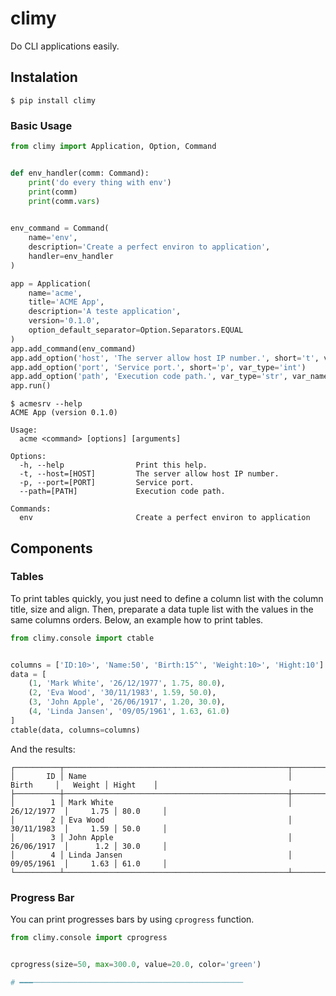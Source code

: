 # climy
Do CLI applications easily.


## Instalation
```shell
$ pip install climy
```

### Basic Usage
```python
from climy import Application, Option, Command


def env_handler(comm: Command):
    print('do every thing with env')
    print(comm)
    print(comm.vars)

    
env_command = Command(
    name='env',
    description='Create a perfect environ to application',
    handler=env_handler
)

app = Application(
    name='acme',
    title='ACME App',
    description='A teste application',
    version='0.1.0',
    option_default_separator=Option.Separators.EQUAL
)
app.add_command(env_command)
app.add_option('host', 'The server allow host IP number.', short='t', var_type='str')
app.add_option('port', 'Service port.', short='p', var_type='int')
app.add_option('path', 'Execution code path.', var_type='str', var_name='path')
app.run()
```
```shell
$ acmesrv --help
ACME App (version 0.1.0)

Usage:
  acme <command> [options] [arguments]

Options:
  -h, --help                Print this help.
  -t, --host=[HOST]         The server allow host IP number.
  -p, --port=[PORT]         Service port.
  --path=[PATH]             Execution code path.

Commands:
  env                       Create a perfect environ to application
```

## Components

### Tables
To print tables quickly, you just need to define a column list with the column title, size and align. 
Then, preparate a data tuple list with the values in the same columns orders. 
Below, an example how to print tables.
```python
from climy.console import ctable


columns = ['ID:10>', 'Name:50', 'Birth:15^', 'Weight:10>', 'Hight:10']
data = [
    (1, 'Mark White', '26/12/1977', 1.75, 80.0),
    (2, 'Eva Wood', '30/11/1983', 1.59, 50.0),
    (3, 'John Apple', '26/06/1917', 1.20, 30.0),
    (4, 'Linda Jansen', '09/05/1961', 1.63, 61.0)
]
ctable(data, columns=columns)
```
And the results:
```
┌──────────┬──────────────────────────────────────────────────┬───────────────┬──────────┬──────────┐
│       ID │ Name                                             │     Birth     │   Weight │ Hight    │
├──────────┼──────────────────────────────────────────────────┼───────────────┼──────────┼──────────┤
│        1 │ Mark White                                       │   26/12/1977  │     1.75 │ 80.0     │
│        2 │ Eva Wood                                         │   30/11/1983  │     1.59 │ 50.0     │
│        3 │ John Apple                                       │   26/06/1917  │      1.2 │ 30.0     │
│        4 │ Linda Jansen                                     │   09/05/1961  │     1.63 │ 61.0     │
└──────────┴──────────────────────────────────────────────────┴───────────────┴──────────┴──────────┘
```

### Progress Bar
You can print progresses bars by using `cprogress` function.

```python
from climy.console import cprogress


cprogress(size=50, max=300.0, value=20.0, color='green')

# ━━━───────────────────────────────────────────────
```
